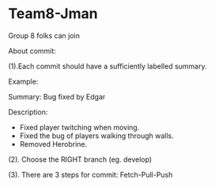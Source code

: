 # Team8-Jman
Group 8 folks can join

About commit:

(1).Each commit should have a sufficiently labelled summary. 

Example: 

Summary: Bug fixed by Edgar

Description:
  - Fixed player twitching when moving.
  - Fixed the bug of players walking through walls.
  - Removed Herobrine.

(2). Choose the RIGHT branch (eg. develop)

(3). There are 3 steps for commit: Fetch-Pull-Push
